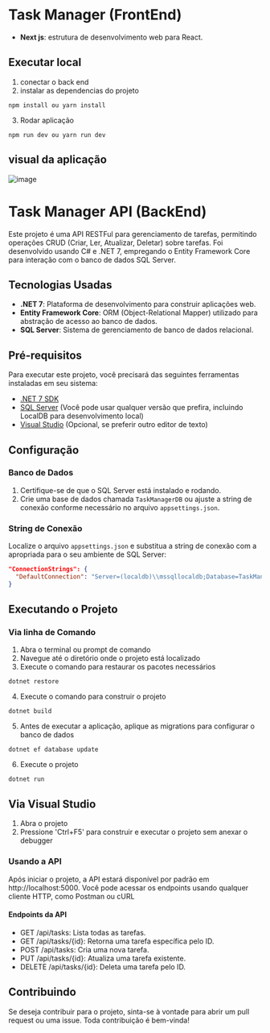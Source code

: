 # Task Manager (FrontEnd)
- **Next js**: estrutura de desenvolvimento web para React.

## Executar local
1. conectar o back end
2. instalar as dependencias do projeto
 ```
 npm install ou yarn install
```
3.  Rodar aplicação
 ```
 npm run dev ou yarn run dev
```

## visual da aplicação

![image](https://github.com/larissa1998/ToDoListTest/assets/19778881/38f492df-9640-4823-b80e-4a22ed0be02b)


# Task Manager API (BackEnd)

Este projeto é uma API RESTFul para gerenciamento de tarefas, permitindo operações CRUD (Criar, Ler, Atualizar, Deletar) sobre tarefas. Foi desenvolvido usando C# e .NET 7, empregando o Entity Framework Core para interação com o banco de dados SQL Server.

## Tecnologias Usadas

- **.NET 7**: Plataforma de desenvolvimento para construir aplicações web.
- **Entity Framework Core**: ORM (Object-Relational Mapper) utilizado para abstração de acesso ao banco de dados.
- **SQL Server**: Sistema de gerenciamento de banco de dados relacional.

## Pré-requisitos

Para executar este projeto, você precisará das seguintes ferramentas instaladas em seu sistema:
- [.NET 7 SDK](https://dotnet.microsoft.com/download/dotnet/7.0)
- [SQL Server](https://www.microsoft.com/en-us/sql-server/sql-server-downloads) (Você pode usar qualquer versão que prefira, incluindo LocalDB para desenvolvimento local)
- [Visual Studio](https://visualstudio.microsoft.com/vs/) (Opcional, se preferir outro editor de texto)

## Configuração

### Banco de Dados

1. Certifique-se de que o SQL Server está instalado e rodando.
2. Crie uma base de dados chamada `TaskManagerDB` ou ajuste a string de conexão conforme necessário no arquivo `appsettings.json`.

### String de Conexão

Localize o arquivo `appsettings.json` e substitua a string de conexão com a apropriada para o seu ambiente de SQL Server:

```json
"ConnectionStrings": {
  "DefaultConnection": "Server=(localdb)\\mssqllocaldb;Database=TaskManagerDB;Trusted_Connection=True;"
}
```

## Executando o Projeto

### Via linha de Comando
1. Abra o terminal ou prompt de comando
2. Navegue até o diretório onde o projeto está localizado
3. Execute o comando para restaurar os pacotes necessários
```
dotnet restore
```
4. Execute o comando para construir o projeto
```
dotnet build
```
5. Antes de executar a aplicação, aplique as migrations para configurar o banco de dados
```
dotnet ef database update
```
6. Execute o projeto
```
dotnet run
```

## Via Visual Studio
1. Abra o projeto
2. Pressione 'Ctrl+F5' para construir e executar o projeto sem anexar o debugger

### Usando a API
Após iniciar o projeto, a API estará disponível por padrão em http://localhost:5000. Você pode acessar os endpoints usando qualquer cliente HTTP, como Postman ou cURL

#### Endpoints da API
- GET /api/tasks: Lista todas as tarefas.
- GET /api/tasks/{id}: Retorna uma tarefa específica pelo ID.
- POST /api/tasks: Cria uma nova tarefa.
- PUT /api/tasks/{id}: Atualiza uma tarefa existente.
- DELETE /api/tasks/{id}: Deleta uma tarefa pelo ID.

## Contribuindo
Se deseja contribuir para o projeto, sinta-se à vontade para abrir um pull request ou uma issue. Toda contribuição é bem-vinda!
